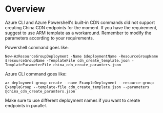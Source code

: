 # Overview
Azure CLI and Azure Powershell's built-in CDN commands did not support creating China CDN endpoints for the moment. 
If you have the requirement, suggest to use ARM template as a workaround. Remember to modify the parameters according to your requirements.

Powershell command goes like:

`New-AzResourceGroupDeployment -Name $deploymentName -ResourceGroupName $resourceGroupName -TemplateFile cdn_create_template.json -TemplateParameterFile china_cdn_create_paramters.json`

Azure CLI command goes like:

`az deployment group create --name ExampleDeployment --resource-group ExampleGroup --template-file cdn_create_template.json --parameters @china_cdn_create_paramters.json`

Make sure to use different deployment names if you want to create endpoints in parallel.